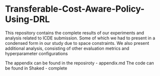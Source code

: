 # Transferable-Cost-Aware-Policy-Using-DRL

This repository contains the complete results of our experiments and analysis related to ICDE submission.  Some of which we had to present in a condensed form in our study due to space constraints. We also present additional analysis, consisting of other evaluation metrics and hyperparameter configurations

The appendix can be found in the reposiroty - appendix.md
The code can be found in Shaked - complete
